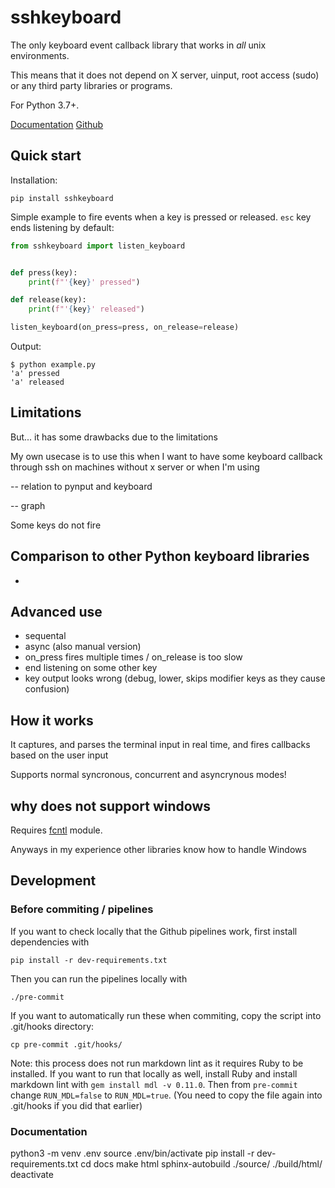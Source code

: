 # sshkeyboard

The only keyboard event callback  library that works in _all_ unix environments.

This means that it does not depend on X server, uinput, root access (sudo) or
any third party libraries or programs.

For Python 3.7+.

[Documentation](https://sshkeyboard.readthedocs.io)
[Github](https://github.com/ollipal/sshkeyboard)

## Quick start

Installation:

```
pip install sshkeyboard
```

Simple example to fire events when a key is pressed or released.
`esc` key ends listening by default:

```python
from sshkeyboard import listen_keyboard


def press(key):
    print(f"'{key}' pressed")

def release(key):
    print(f"'{key}' released")

listen_keyboard(on_press=press, on_release=release)
```
Output:
```
$ python example.py
'a' pressed
'a' released
```

## Limitations

But... it has some drawbacks due to the limitations

My own usecase is to use this when I want to have some keyboard
callback through ssh on machines
without x server or when I'm using

-- relation to pynput and keyboard

-- graph

Some keys do not fire

## Comparison to other Python keyboard libraries

-

## Advanced use

- sequental
- async (also manual version)
- on_press fires multiple times / on_release is too slow
- end listening on some other key
- key output looks wrong (debug, lower, skips modifier keys as they cause confusion)

## How it works

It captures, and parses the terminal input in real time,
and fires callbacks based on the user input

Supports normal syncronous, concurrent and asyncrynous modes!

## why does not support windows

Requires [fcntl](https://docs.python.org/3/library/fcntl.html) module.

Anyways in my experience other libraries know how to handle Windows

## Development

### Before commiting / pipelines

If you want to check locally that the Github pipelines work, first install
dependencies with

```
pip install -r dev-requirements.txt
```

Then you can run the pipelines locally with

```
./pre-commit
```

If you want to automatically run these when commiting, copy the
script into .git/hooks directory:

```
cp pre-commit .git/hooks/
```

Note: this process does not run markdown lint as it requires Ruby to be
installed. If you want to run that locally as well, install Ruby and install
markdown lint with `gem install mdl -v 0.11.0`. Then from `pre-commit`
change `RUN_MDL=false` to `RUN_MDL=true`. (You need to copy the file again
into .git/hooks if you did that earlier)

### Documentation

python3 -m venv .env
source .env/bin/activate
pip install -r dev-requirements.txt
cd docs
make html
sphinx-autobuild ./source/ ./build/html/
deactivate